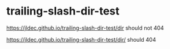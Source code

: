 # trailing-slash-dir-test

https://jldec.github.io/trailing-slash-dir-test/dir should not 404

https://jldec.github.io/trailing-slash-dir-test/dir/ should 404
